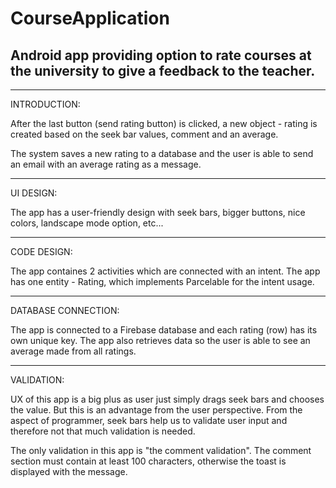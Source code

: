 # CourseApplication
## Android app providing option to rate courses at the university to give a feedback to the teacher. 

_________________________
INTRODUCTION:

After the last button (send rating button) is clicked, a new object - rating is created based on the seek bar values, comment and an average. 

The system saves a new rating to a database and the user is able to send an email with an average rating as a message.

_________________________
UI DESIGN:

The app has a user-friendly design with seek bars, bigger buttons, nice colors, landscape mode option, etc...

_________________________
CODE DESIGN:

The app containes 2 activities which are connected with an intent. The app has one entity - Rating, which implements Parcelable for the intent usage. 

_________________________
DATABASE CONNECTION:

The app is connected to a Firebase database and each rating (row) has its own unique key. The app also retrieves data so the user is able to see an average made from all ratings.

_________________________
VALIDATION:

UX of this app is a big plus as user just simply drags seek bars and chooses the value. But this is an advantage from the user perspective. From the aspect of programmer, seek bars help us to validate user input and therefore not that much validation is needed. 

The only validation in this app is "the comment validation". The comment section must contain at least 100 characters, otherwise the toast is displayed with the message. 
